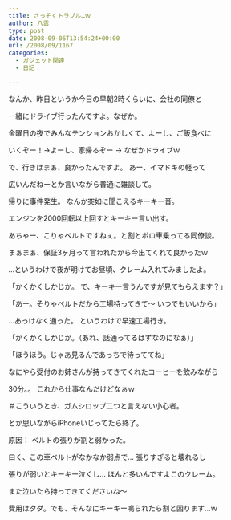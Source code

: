 ```yaml
---
title: さっそくトラブル…ｗ
author: 八雲
type: post
date: 2008-09-06T13:54:24+00:00
url: /2008/09/1167
categories:
  - ガジェット関連
  - 日記

---
```

なんか、昨日というか今日の早朝2時くらいに、会社の同僚と
  
一緒にドライブ行ったんですよ。なぜか。
  
金曜日の夜でみんなテンションおかしくて、よーし、ご飯食べに
  
いくぞー！→よーし、家帰るぞー → なぜかドライブｗ

で、行きはまぁ、良かったんですよ。 あー、イマドキの軽って
  
広いんだねーとか言いながら普通に雑談して。
  
帰りに事件発生。 なんか突如に聞こえるキーキー音。
  
エンジンを2000回転以上回すとキーキー言い出す。
  
あちゃー、こりゃベルトですねぇ。と割とボロ車乗ってる同僚談。
  
まぁまぁ、保証3ヶ月って言われたから今出てくれて良かったｗ

…というわけで夜が明けてお昼頃、クレーム入れてみましたよ。
  
「かくかくしかじか。 で、キーキー言うんですが見てもらえます？」
  
「あー。そりゃベルトだから工場持ってきて～ いつでもいいから」
  
…あっけなく通った。 というわけで早速工場行き。
  
「かくかくしかじか。（あれ、話通ってるはずなのになぁ）」
  
「ほうほう。じゃあ見るんであっちで待っててね」

なにやら受付のお姉さんが持ってきてくれたコーヒーを飲みながら
  
30分。。 これから仕事なんだけどなぁｗ
  
＃こういうとき、ガムシロップ二つと言えない小心者。
  
とか思いながらiPhoneいじってたら終了。

原因： ベルトの張りが割と弱かった。
  
曰く、この車ベルトがなかなか弱点で… 張りすぎると壊れるし
  
張りが弱いとキーキー泣くし… ほんと多いんですよこのクレーム。
  
また泣いたら持ってきてくださいね～

費用はタダ。でも、そんなにキーキー鳴られたら割と困ります…ｗ